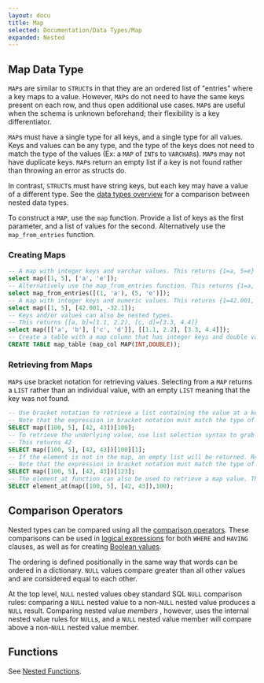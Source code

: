 ```yaml
---
layout: docu
title: Map
selected: Documentation/Data Types/Map
expanded: Nested
---
```


## Map Data Type

`MAP`s are similar to `STRUCT`s in that they are an ordered list of "entries" where a key maps to a value. However, `MAP`s do not need to have the same keys present on each row, and thus open additional use cases. `MAP`s are useful when the schema is unknown beforehand; their flexibility is a key differentiator.

`MAP`s must have a single type for all keys, and a single type for all values. Keys and values can be any type, and the type of the keys does not need to match the type of the values (Ex: a `MAP` of `INT`s to `VARCHAR`s). `MAP`s may not have duplicate keys. `MAP`s return an empty list if a key is not found rather than throwing an error as structs do.

In contrast, `STRUCT`s must have string keys, but each key may have a value of a different type. See the [data types overview](../../sql/data_types/overview) for a comparison between nested data types.

To construct a `MAP`, use the `map` function. Provide a list of keys as the first parameter, and a list of values for the second. Alternatively use the `map_from_entries` function.

### Creating Maps
```sql
-- A map with integer keys and varchar values. This returns {1=a, 5=e}
select map([1, 5], ['a', 'e']);
-- Alternatively use the map_from_entries function. This returns {1=a, 5=e}
select map_from_entries([(1, 'a'), (5, 'e')]);
-- A map with integer keys and numeric values. This returns {1=42.001, 5=-32.100} 
select map([1, 5], [42.001, -32.1]);
-- Keys and/or values can also be nested types.
-- This returns {[a, b]=[1.1, 2.2], [c, d]=[3.3, 4.4]}
select map([['a', 'b'], ['c', 'd']], [[1.1, 2.2], [3.3, 4.4]]);
-- Create a table with a map column that has integer keys and double values
CREATE TABLE map_table (map_col MAP(INT,DOUBLE));
```
### Retrieving from Maps
`MAP`s use bracket notation for retrieving values. Selecting from a `MAP` returns a `LIST` rather than an individual value, with an empty `LIST` meaning that the key was not found. 
```sql
-- Use bracket notation to retrieve a list containing the value at a key's location. This returns [42]
-- Note that the expression in bracket notation must match the type of the map's key
SELECT map([100, 5], [42, 43])[100];
-- To retrieve the underlying value, use list selection syntax to grab the first element.
-- This returns 42
SELECT map([100, 5], [42, 43])[100][1];
-- If the element is not in the map, an empty list will be returned. Returns []
-- Note that the expression in bracket notation must match the type of the map's key else an error is returned
SELECT map([100, 5], [42, 43])[123];
-- The element_at function can also be used to retrieve a map value. This returns [42]
SELECT element_at(map([100, 5], [42, 43]),100);
```

## Comparison Operators

Nested types can be compared using all the [comparison operators](../expressions/comparison_operators).
These comparisons can be used in [logical expressions](../expressions/logical_operators)
for both `WHERE` and `HAVING` clauses, as well as for creating [Boolean values](./boolean).

The ordering is defined positionally in the same way that words can be ordered in a dictionary.
`NULL` values compare greater than all other values and are considered equal to each other.

At the top level, `NULL` nested values obey standard SQL `NULL` comparison rules:
comparing a `NULL` nested value to a non-`NULL` nested value produces a `NULL` result.
Comparing nested value _members_ , however, uses the internal nested value rules for `NULL`s,
and a `NULL` nested value member will compare above a non-`NULL` nested value member.

## Functions
See [Nested Functions](../../sql/functions/nested).
